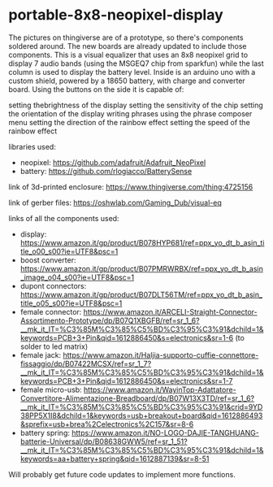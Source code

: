 # portable-8x8-neopixel-display
The pictures on thingiverse are of a prototype, so there's components soldered around. The new boards are already updated to include those components.
This is a visual equalizer that uses an 8x8 neopixel grid to display 7 audio bands (using the MSGEQ7 chip from sparkfun) while the last column is used to display the battery level.
Inside is an arduino uno with a custom shield, powered by a 18650 battery, with charge and converter board.
Using the buttons on the side it is capable of:

setting thebrightness of the display
setting the sensitivity of the chip
setting the orientation of the display
writing phrases using the phrase composer menu
setting the direction of the rainbow effect
setting the speed of the rainbow effect

libraries used:
- neopixel: https://github.com/adafruit/Adafruit_NeoPixel
- battery: https://github.com/rlogiacco/BatterySense

link of 3d-printed enclosure: https://www.thingiverse.com/thing:4725156

link of gerber files: https://oshwlab.com/Gaming_Dub/visual-eq

links of all the components used:
- display: https://www.amazon.it/gp/product/B078HYP681/ref=ppx_yo_dt_b_asin_title_o00_s00?ie=UTF8&psc=1
- boost converter: https://www.amazon.it/gp/product/B07PMRWRBX/ref=ppx_yo_dt_b_asin_image_o04_s00?ie=UTF8&psc=1
- dupont connectors: https://www.amazon.it/gp/product/B07DLT56TM/ref=ppx_yo_dt_b_asin_title_o05_s00?ie=UTF8&psc=1
- female connector: https://www.amazon.it/ARCELI-Straight-Connector-Assortimento-Prototype/dp/B07Q1XBGFB/ref=sr_1_6?__mk_it_IT=%C3%85M%C3%85%C5%BD%C3%95%C3%91&dchild=1&keywords=PCB+3+Pin&qid=1612886450&s=electronics&sr=1-6 (to solder to led matrix)
- female jack: https://www.amazon.it/Haljia-supporto-cuffie-connettore-fissaggio/dp/B07422MCSX/ref=sr_1_7?__mk_it_IT=%C3%85M%C3%85%C5%BD%C3%95%C3%91&dchild=1&keywords=PCB+3+Pin&qid=1612886450&s=electronics&sr=1-7
- female micro-usb: https://www.amazon.it/WayinTop-Adattatore-Convertitore-Alimentazione-Breadboard/dp/B07W13X3TD/ref=sr_1_6?__mk_it_IT=%C3%85M%C3%85%C5%BD%C3%95%C3%91&crid=9YD38PP5X1I8&dchild=1&keywords=usb+breakout+board&qid=1612886493&sprefix=usb+brea%2Celectronics%2C157&sr=8-6
- battery spring: https://www.amazon.it/NO-LOGO-DAJIE-TANGHUANG-batterie-Universal/dp/B08638GWW5/ref=sr_1_51?__mk_it_IT=%C3%85M%C3%85%C5%BD%C3%95%C3%91&dchild=1&keywords=aa+battery+spring&qid=1612887139&sr=8-51

Will probably get future code updates to implement more functions.
